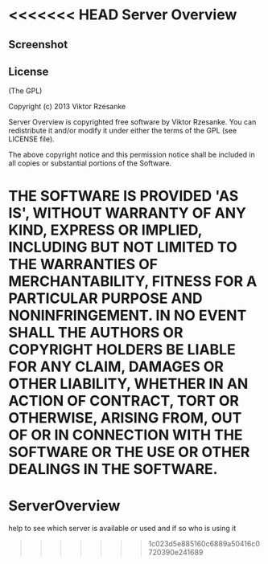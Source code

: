 <<<<<<< HEAD
Server Overview
===========


Screenshot
----------


License
-------

(The GPL)

Copyright (c) 2013 Viktor Rzesanke

Server Overview is copyrighted free software by Viktor Rzesanke.
You can redistribute it and/or modify it under either the terms of the GPL
(see LICENSE file).

The above copyright notice and this permission notice shall be
included in all copies or substantial portions of the Software.

THE SOFTWARE IS PROVIDED 'AS IS', WITHOUT WARRANTY OF ANY KIND,
EXPRESS OR IMPLIED, INCLUDING BUT NOT LIMITED TO THE WARRANTIES OF
MERCHANTABILITY, FITNESS FOR A PARTICULAR PURPOSE AND NONINFRINGEMENT.
IN NO EVENT SHALL THE AUTHORS OR COPYRIGHT HOLDERS BE LIABLE FOR ANY
CLAIM, DAMAGES OR OTHER LIABILITY, WHETHER IN AN ACTION OF CONTRACT,
TORT OR OTHERWISE, ARISING FROM, OUT OF OR IN CONNECTION WITH THE
SOFTWARE OR THE USE OR OTHER DEALINGS IN THE SOFTWARE.
=======
ServerOverview
==============

help to see which server is available or used and if so who is using it
>>>>>>> 1c023d5e885160c6889a50416c0720390e241689
